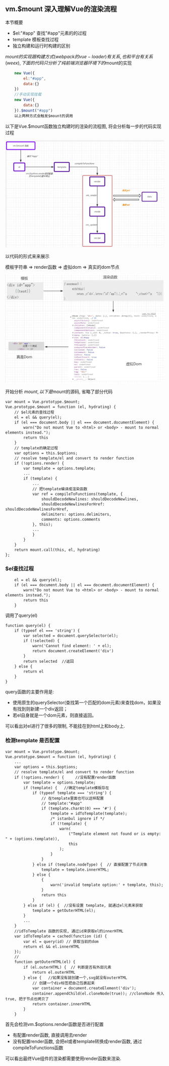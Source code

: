 ##  vm.$mount 深入理解Vue的渲染流程
本节概要
-  $el:"#app" 查找"#app"元素的的过程
-  template 模板查找过程
-  独立构建和运行时构建的区别

$mount的实现跟构建方式(webpack的vue-loader)有关系,也和平台有关系(weex),
下面的代码只分析了纯前端浏览器环境下的$mount的实现
```javascript
    new Vue({
        el:"#app",
        data:{}
    })
    //手动实现挂载
    new Vue({
        data:{}
    }).$mount("#app")
    以上两种方式会触发$mount的调用
```
以下是Vue.$mount函数独立构建时的渲染的流程图, 将会分析每一步的代码实现过程

![](/images/vue/$mount.jpg)

以代码的形式来来展示

模板字符串 => render函数 => 虚拟dom => 真实的dom节点

![](/images/vue/$mount1.jpg)

开始分析 $mount, 以下是$mount的源码, 省略了部分代码
```
var mount = Vue.prototype.$mount;
Vue.prototype.$mount = function (el, hydrating) {
    // $el元素的查找过程
    el = el && query(el);
    if (el === document.body || el === document.documentElement) {
        warn("Do not mount Vue to <html> or <body> - mount to normal elements instead.");
        return this
    }
    // template的确定过程
    var options = this.$options;
    // resolve template/el and convert to render function
    if (!options.render) {
        var template = options.template;
        ...
        if (template) {
            ...
            // 把template编译成渲染函数
            var ref = compileToFunctions(template, {
                shouldDecodeNewlines: shouldDecodeNewlines,
                shouldDecodeNewlinesForHref: shouldDecodeNewlinesForHref,
                delimiters: options.delimiters,
                comments: options.comments
            }, this);
            ...
            }
        }
    }
    return mount.call(this, el, hydrating)
};
```
### $el查找过程
```
    el = el && query(el);
    if (el === document.body || el === document.documentElement) {
        warn("Do not mount Vue to <html> or <body> - mount to normal elements instead.");
        return this
    }
```
调用了query(el)
```
function query(el) {
    if (typeof el === 'string') {
        var selected = document.querySelector(el);
        if (!selected) {
            warn('Cannot find element: ' + el);
            return document.createElement('div')
        }
        return selected  //返回
    } else {
        return el
    }
}
```
query函数的主要作用是:
- 使用原生的querySelector(查找第一个匹配的dom元素)来查找dom，如果没有找到则新建一个div返回；
- 若el自身就是一个dom元素，则直接返回。

可以看出对el进行了很多的限制, 不能挂在到html上和body上.

### 检测template 是否配置
```
var mount = Vue.prototype.$mount;
Vue.prototype.$mount = function (el, hydrating) {
    ...
    var options = this.$options;
    // resolve template/el and convert to render function
    if (!options.render) {     //没有配置render函数
        var template = options.template;
        if (template) {   //确定template模板存在
            if (typeof template === 'string') {
                // 在template里面也可以这样配置
                // template:"#app"
                if (template.charAt(0) === '#') {
                    template = idToTemplate(template);
                    /* istanbul ignore if */
                    if (!template) {
                        warn(
                            ("Template element not found or is empty: " + (options.template)),
                            this
                        );
                    }
                }
            } else if (template.nodeType) {  // 直接配置了节点对象
                template = template.innerHTML;
            } else {
                {
                    warn('invalid template option:' + template, this);
                }
                return this
            }
        } else if (el) {  //没有设置 template, 就通过el元素来获取
            template = getOuterHTML(el);
        }
        ...
    }
    //idToTemplate 函数的实现, 通过id来获取el的innerHTML
    var idToTemplate = cached(function (id) {
        var el = query(id) // 获取当前的dom
        return el && el.innerHTML
    });
    //
    function getOuterHTML(el) {
        if (el.outerHTML) {  // 判断是否有外部元素
            return el.outerHTML
        } else {   //如果没有就创建一个,svg就没有outerHTML
            // 创建一个div标签把自己包裹起来
            var container = document.createElement('div');
            container.appendChild(el.cloneNode(true)); //cloneNode 传入true, 把子节点也拷贝了
            return container.innerHTML
        }
    }
```
首先会检测vm.$options.render函数是否进行配置
- 有配置render函数, 直接调用去render
- 没有配置render函数, 会把el或者template转换成render函数, 通过 compileToFunctions函数

可以看出最终Vue组件的渲染都需要使用render函数来渲染.
